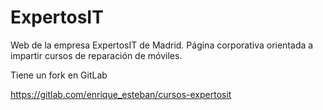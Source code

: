 ExpertosIT
=============

Web de la empresa ExpertosIT de Madrid. Página corporativa orientada a impartir cursos de reparación de móviles. 

Tiene un fork en GitLab

https://gitlab.com/enrique_esteban/cursos-expertosit
